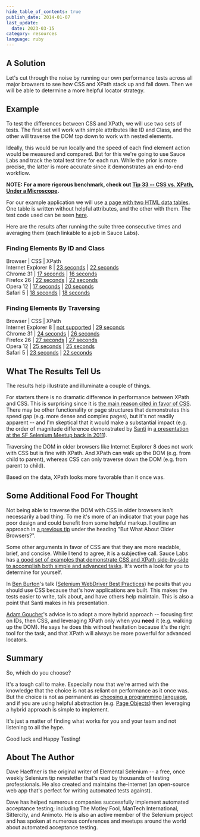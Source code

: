 ```yaml
---
hide_table_of_contents: true
publish_date: 2014-01-07
last_update:
  date: 2023-03-15
category: resources
language: ruby
---
```


## A Solution

Let's cut through the noise by running our own performance tests across all major browsers to see how CSS and 
XPath stack up and fall down. Then we will be able to determine a more helpful locator strategy.

## Example

To test the differences between CSS and XPath, we will use two sets of tests. The first set will work with 
simple attributes like ID and Class, and the other will traverse the DOM top down to work with nested elements.

Ideally, this would be run locally and the speed of each find element action would be measured and compared. 
But for this we're going to use Sauce Labs and track the total test time for each run. While the prior is more 
precise, the latter is more accurate since it demonstrates an end-to-end workflow.

__NOTE: For a more rigorous benchmark, check out 
[Tip 33 -- CSS vs. XPath, Under a Microscope](https://elementalselenium.com/docs/xpath-vs-css-revisited/33-xpath-vs-css-revisited).__

For our example application we will use [a page with two HTML data tables](http://the-internet.herokuapp.com/tables). 
One table is written without helpful attributes, and the other with them. 
The test code used can be seen [here](https://gist.github.com/tourdedave/8309313).

Here are the results after running the suite three consecutive times and averaging them (each linkable to a job 
in Sauce Labs).

### Finding Elements By ID and Class


Browser | CSS | XPath  
Internet Explorer 8 | [23 seconds](https://saucelabs.com/tests/99c76814cf9749ef83a0908af96f36e8)  | [22 seconds](https://saucelabs.com/tests/3052b7b1d04d4a6ca8e69a78e2c7143f)  
Chrome 31           | [17 seconds](https://saucelabs.com/tests/57e12106969b4c27a888f34815eabade)  | [16 seconds](https://saucelabs.com/tests/aadb81d6c7e74485aa6b4cc8b5545306)  
Firefox 26          | [22 seconds](https://saucelabs.com/tests/0195437ad34f41be9ccf50d2b354bca5)  | [22 seconds](https://saucelabs.com/tests/882bb654f1f247938d9283acd687c6a7)  
Opera 12            | [17 seconds](https://saucelabs.com/tests/dc33e27d94ed4a6481375223bf836647)  | [20 seconds](https://saucelabs.com/tests/0f1187556f50476484c71e182151c70c)  
Safari 5            | [18 seconds](https://saucelabs.com/tests/4bc307aec4d9467e85538d29ac9929d1)  | [18 seconds](https://saucelabs.com/tests/8bd1c7fbb2604429ba903f0a814ee9df)  

### Finding Elements By Traversing

Browser | CSS | XPath  
Internet Explorer 8 | [not supported](https://saucelabs.com/tests/4caa9a370f234359afbd31bb86ae3089)  | [29 seconds](https://saucelabs.com/tests/8405a88ef187475d9ca191fb2adf5634)  
Chrome 31           | [24 seconds](https://saucelabs.com/tests/cdae032631a34f87b75ca1daadbaf6cf)  | [26 seconds](https://saucelabs.com/tests/cae82a0567d845858c35602d34558f8c)  
Firefox 26          | [27 seconds](https://saucelabs.com/tests/62192045bf2149e6bae5f1010b491810)  | [27 seconds](https://saucelabs.com/tests/50dc24e1e484489cbe8eaa8eb2cebbf1)  
Opera 12            | [25 seconds](https://saucelabs.com/tests/399fbd76410d42ca9207ed829da93952)  | [25 seconds](https://saucelabs.com/tests/0f4bd7a9ab8c4bdcb5d0bef91043c41b)  
Safari 5            | [23 seconds](https://saucelabs.com/tests/9247cb6c27c9431b8f5d555ee00e22c3)  | [22 seconds](https://saucelabs.com/tests/7cf2656786094645b9fcf2329f452c80)  


## What The Results Tell Us

The results help illustrate and illuminate a couple of things.

For starters there is no dramatic difference in performance between XPath and CSS. This is surprising since 
it is [the main reason cited in favor of CSS](http://stackoverflow.com/questions/13975595/why-one-should-prefer-using-css-over-xpath-in-ie/14139380#14139380). 
There may be other functionality or page structures that demonstrates this speed gap (e.g. more dense and 
complex pages), but it's not readily apparent -- and I'm skeptical that it would make a substantial impact 
(e.g. the order of magnitude difference demonstrated by [Santi](https://twitter.com/santiycr) in [a presentation at the SF Selenium Meetup back in 2011](http://www.youtube.com/watch?v=6vPu3TO6XZ4)).

Traversing the DOM in older browsers like Internet Explorer 8 does not work with CSS but is fine with XPath. And 
XPath can walk up the DOM (e.g. from child to parent), whereas CSS can only traverse down the DOM (e.g. 
from parent to child).

Based on the data, XPath looks more favorable than it once was.

## Some Additional Food For Thought

Not being able to traverse the DOM with CSS in older browsers isn't necessarily a bad thing. To me it's more of an 
indicator that your page has poor design and could benefit from some helpful markup. I outline an approach 
in [a previous tip](https://elementalselenium.com/docs/how-to-work-with-tables/25-tables) under the heading 
"But What About Older Browsers?".

Some other arguments in favor of CSS are that they are more readable, brief, and concise. While I tend to agree, 
it is a subjective call. Sauce Labs has 
[a good set of examples that demonstrate CSS and XPath side-by-side to accomplish both simple and advanced tasks](https://saucelabs.com/resources/blog/selenium-tips-css-selectors). 
It's worth a look for you to determine for yourself.

In [Ben Burton](https://twitter.com/bjburton)'s talk ([Selenium WebDriver Best Practices](http://vimeo.com/44133409)) he posits that you 
should use CSS because that's how applications are built. This makes the tests easier to write, talk about, and have 
others help maintain. This is also a point that Santi makes in his presentation.

[Adam Goucher](https://twitter.com/adamgoucher)'s advice is to adopt a more hybrid approach -- focusing first on IDs, then CSS, and leveraging 
XPath only when you __need__ it (e.g. walking up the DOM). He says he does this without hesitation because it's 
the right tool for the task, and that XPath will always be more powerful for advanced locators.

## Summary

So, which do you choose?

It's a tough call to make. Especially now that we're armed with the knowledge that the choice is not as reliant 
on performance as it once was. But the choice is not as permanent as 
[choosing a programming language](https://elementalselenium.com/docs/adding-a-language/21-choosing-a-language), and 
if you are using helpful abstraction (e.g. [Page Objects](https://elementalselenium.com/docs/use-a-page-object/7-use-a-page-object)) 
then leveraging a hybrid approach is simple to implement.

It's just a matter of finding what works for you and your team and not listening to all the hype.

Good luck and Happy Testing!

## About The Author

Dave Haeffner is the original writer of Elemental Selenium -- a free, once weekly Selenium tip newsletter that's read 
by thousands of testing professionals. He also created and maintains the-internet (an open-source web app that's 
perfect for writing automated tests against).

Dave has helped numerous companies successfully implement automated acceptance testing; including The Motley Fool, 
ManTech International, Sittercity, and Animoto. He is also an active member of the Selenium project and has spoken 
at numerous conferences and meetups around the world about automated acceptance testing.
